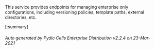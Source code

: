 






This service provides endpoints for managing enterprise only configurations, including versioning policies, template paths, external directories, etc.

[:summary]

###### Auto generated by Pydio Cells Enterprise Distribution v2.2.4 on 23-Mar-2021
